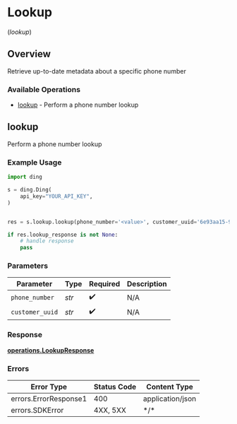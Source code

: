 # Lookup
(*lookup*)

## Overview

Retrieve up-to-date metadata about a specific phone number

### Available Operations

* [lookup](#lookup) - Perform a phone number lookup

## lookup

Perform a phone number lookup

### Example Usage

```python
import ding

s = ding.Ding(
    api_key="YOUR_API_KEY",
)


res = s.lookup.lookup(phone_number='<value>', customer_uuid='6e93aa15-9177-4d09-8395-b69ce50db1c8')

if res.lookup_response is not None:
    # handle response
    pass

```

### Parameters

| Parameter          | Type               | Required           | Description        |
| ------------------ | ------------------ | ------------------ | ------------------ |
| `phone_number`     | *str*              | :heavy_check_mark: | N/A                |
| `customer_uuid`    | *str*              | :heavy_check_mark: | N/A                |

### Response

**[operations.LookupResponse](../../models/operations/lookupresponse.md)**

### Errors

| Error Type            | Status Code           | Content Type          |
| --------------------- | --------------------- | --------------------- |
| errors.ErrorResponse1 | 400                   | application/json      |
| errors.SDKError       | 4XX, 5XX              | \*/\*                 |
